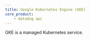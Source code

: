 ```yaml
---
title: Google Kubernetes Engine (GKE)
core_product:
    - datadog api
---
```

GKE is a managed Kubernetes service.